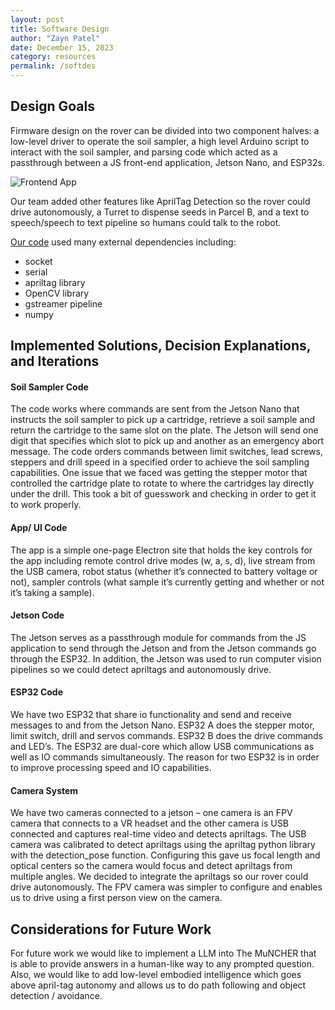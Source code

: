 ```yaml
---
layout: post
title: Software Design
author: "Zayn Patel"
date: December 15, 2023
category: resources
permalink: /softdes
---
```

## Design Goals
Firmware design on the rover can be divided into two component halves: a low-level driver to operate the soil sampler, a high level Arduino script to interact with the soil sampler, and parsing code which acted as a passthrough between a JS front-end application, Jetson Nano, and ESP32s. 

![Frontend App](https://zaynpatel.github.io/the_muncher//assets/img/frontend_App.png)

Our team added other features like AprilTag Detection so the rover could drive autonomously, a Turret to dispense seeds in Parcel B, and a text to speech/speech to text pipeline so humans could talk to the robot. 

[Our code](https://github.com/olincollege/The-MuNCHER) used many external dependencies including:
- socket
- serial
- apriltag library
- OpenCV library
- gstreamer pipeline
- numpy 
 
## Implemented Solutions, Decision Explanations, and Iterations

#### Soil Sampler Code
The code works where commands are sent from the Jetson Nano that instructs the soil sampler to pick up a cartridge, retrieve a soil sample and return the cartridge to the same slot on the plate. The Jetson will send one digit that specifies which slot to pick up and another as an emergency abort message. The code orders commands between limit switches, lead screws, steppers and drill speed in a specified order to achieve the soil sampling capabilities. One issue that we faced was getting the stepper motor that controlled the cartridge plate to rotate to where the cartridges lay directly under the drill. This took a bit of guesswork and checking in order to get it to work properly.

#### App/ UI Code
The app is a simple one-page Electron site that holds the key controls for the app including remote control drive modes (w, a, s, d), live stream from the USB camera, robot status (whether it’s connected to battery voltage or not), sampler controls (what sample it’s currently getting and whether or not it’s taking a sample). 

#### Jetson Code
The Jetson serves as a passthrough module for commands from the JS application to send through the Jetson and from the Jetson commands go through the ESP32. In addition, the Jetson was used to run computer vision pipelines so we could detect apriltags and autonomously drive. 

#### ESP32 Code 
We have two ESP32 that share io functionality and send and receive messages to and from the Jetson Nano. ESP32 A does the stepper motor, limit switch, drill and servos commands. ESP32 B does the drive commands and LED’s. The ESP32 are dual-core which allow USB communications as well as IO commands simultaneously. The reason for two ESP32 is in order to improve processing speed and IO capabilities. 

#### Camera System
We have two cameras connected to a jetson – one camera is an FPV camera that connects to a VR headset and the other camera is USB connected and captures real-time video and detects apriltags. The USB camera was calibrated to detect apriltags using the apriltag python library with the detection_pose function. Configuring this gave us focal length and optical centers so the camera would focus and detect apriltags from multiple angles. We decided to integrate the apriltags so our rover could drive autonomously. The FPV camera was simpler to configure and enables us to drive using a first person view on the camera. 

## Considerations for Future Work
For future work we would like to implement a LLM into The MuNCHER that is able to provide answers in a human-like way to any prompted question. Also, we would like to add low-level embodied intelligence which goes above april-tag autonomy and allows us to do path following and object detection / avoidance.
